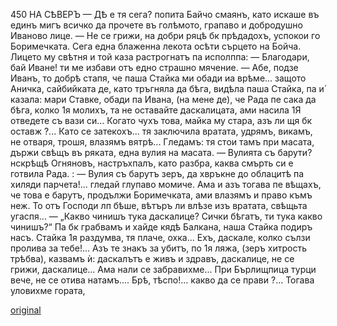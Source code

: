 ﻿450
НА СѢВЕРЪ
— ДѢ е тя сега? попита Байчо смаянъ, като искаше въ единъ мигъ всичко да прочете въ голѣмото, грапаво и добродушно Иваново лице.
— Не се грижи, на добри ряцѣ бк прѣдадохъ, успокои го Боримечката.
Сега една блаженна лекота осѣти сърцето на Бойча. Лицето му свѣтня и той каза растрогнатъ па исполппа:
— Благодари, бай Иване! ти ме избави отъ едно страшно мячение.
— Абе, подзе Иванъ, то добрѣ стапя, че паша Стайка ми обади иа врѣме... защото Аничка, сайбийката де, като тръгняла да бѣга, видѣла паша Стайка, па и́ казала: мари Ставке, обади па Ивана, (на мене де), че Рада пе сака да бѣга, колко 1я молихъ, та не оставайте даскалицата, ами насила 1Я отведете съ вази си... Когато чухъ това, майка му стара, азъ ли щя бк оставж ?... Като се затекохъ... тя заключила вратата, удрямъ, викамъ, не отваря, трошя, влазямъ вятрѣ... Гледамъ: тя стои тамъ при масата, държи свѣщъ въ ряката, една вулия на масата.
— Вулията съ барути? нскрѣщѣ Огняновъ, настръхпалъ, като разбра, каква смърть си е готвила Рада. :
— Вулия съ барутъ зеръ, да хвръкне до облацитѣ па хиляди парчета!... гледай глупаво момиче. Ама и азъ тогава пе вѣщахъ, че това е барутъ, продължи Боримечката, ами влазямъ и право къмъ неж. То отъ Господи лп бѣше, вѣтъръ ли влѣзе изъ вратата, свѣщьта угаспя... — „Какво чинишъ тука даскалице? Сички бѣгатъ, ти тука какво чинишъ?“ Па бк грабвамъ и хайде кядѣ Балкана, наша Стайка подиръ насъ. Стайка 1я раздумва, тя плаче, охка... Ехъ, даскале, колко сълзи пролива за тебе!... Азъ те знакъ за убитъ, по 1я ляжа, (зеръ хитрость трѣбва), казвамъ ѝ: даскалътъ е живъ и здравъ, даскалице, не се грижи, даскалице... Ама нали се забравихме... При Бърлищпица турци вече, не се отива натамъ.... Брѣ, тѣспо!... какво да се прави ?... Тогава уловихме гората,

[original](images/501.jpg)